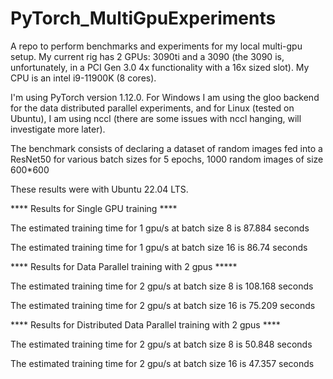 # PyTorch_MultiGpuExperiments
A repo to perform benchmarks and experiments for my local multi-gpu setup.
My current rig has 2 GPUs: 3090ti and a 3090 (the 3090 is, unfortunately, in a PCI Gen 3.0
4x functionality with a 16x sized slot).
My CPU is an intel i9-11900K (8 cores).

I'm using PyTorch version 1.12.0. For Windows I am using the gloo backend for 
the data distributed parallel experiments, and for Linux (tested on Ubuntu), I
am using nccl (there are some issues with nccl hanging, will investigate more later).

The benchmark consists of declaring a dataset of random images fed into a ResNet50
for various batch sizes for 5 epochs, 1000 random images of size 600*600

These results were with Ubuntu 22.04 LTS. 

**** Results for Single GPU training ****

The estimated training time for 1 gpu/s at batch size 8 is 87.884 seconds

The estimated training time for 1 gpu/s at batch size 16 is 86.74 seconds


**** Results for Data Parallel training with 2 gpus *****

The estimated training time for 2 gpu/s at batch size 8 is 108.168 seconds

The estimated training time for 2 gpu/s at batch size 16 is 75.209 seconds


**** Results for Distributed Data Parallel training with 2 gpus ****

The estimated training time for 2 gpu/s at batch size 8 is 50.848 seconds

The estimated training time for 2 gpu/s at batch size 16 is 47.357 seconds
